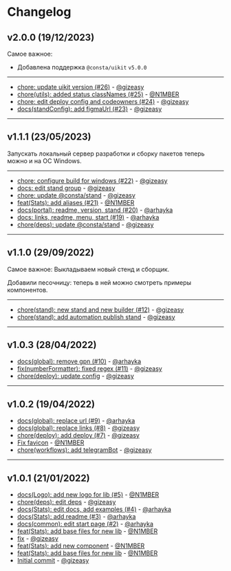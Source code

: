 # Changelog

## v2.0.0 (19/12/2023)
Самое важное:
- Добавлена поддержка `@consta/uikit` `v5.0.0`

---

- [chore: update uikit version (#26)](https://github.com/consta-design-system/stats/commit/9b646649124a9cef576a785bed55eda55c8f0506) - [@gizeasy](https://github.com/gizeasy)
- [chore(utils): added status classNames (#25)](https://github.com/consta-design-system/stats/commit/e40ffeac6c3aeed82cacf33cd1ddea74eac8da6c) - [@N1MBER](https://github.com/N1MBER)
- [chore: edit deploy config and codeowners (#24)](https://github.com/consta-design-system/stats/commit/aa9a3824e3ba5d410c835fa1a84d13dc74951c47) - [@gizeasy](https://github.com/gizeasy)
- [docs(standConfig): add figmaUrl (#23)](https://github.com/consta-design-system/stats/commit/8d7d26e6ca4c55455b988cfd153f102a79a635f1) - [@gizeasy](https://github.com/gizeasy)

--------------------

## v1.1.1 (23/05/2023)
Запускать локальный сервер разработки и сборку пакетов теперь можно и на ОС Windows.

---

- [chore: configure build for windows (#22)](https://github.com/consta-design-system/stats/commit/252572972c61b8e6a3c5aacd2c73e9f70ca36508) - [@gizeasy](https://github.com/gizeasy)
- [docs: edit stand group](https://github.com/consta-design-system/stats/commit/3fbb8880b36897f4789add9e99363f9b4b5551fc) - [@gizeasy](https://github.com/gizeasy)
- [chore: update @consta/stand](https://github.com/consta-design-system/stats/commit/5bc40b2fac189e8487a02ed9ec8e7244cef807cf) - [@gizeasy](https://github.com/gizeasy)
- [feat(Stats): add aliases (#21)](https://github.com/consta-design-system/stats/commit/a8ea72cc9de5f065989c7a064755137aa3edc241) - [@N1MBER](https://github.com/N1MBER)
- [docs(portal): readme, version, stand (#20)](https://github.com/consta-design-system/stats/commit/b901280868053300e3a33426ab9c668c30d39c4d) - [@arhayka](https://github.com/arhayka)
- [docs: links, readme, menu, start (#19)](https://github.com/consta-design-system/stats/commit/6948e405872fdfa2faddf413c884ad3a5e85df87) - [@arhayka](https://github.com/arhayka)
- [chore(deps): update @consta/stand](https://github.com/consta-design-system/stats/commit/6f234aec4fd2fb4700bb0e2f47121dd6965c2bf4) - [@gizeasy](https://github.com/gizeasy)

--------------------

## v1.1.0 (29/09/2022)
Самое важное:
Выкладываем новый стенд и сборщик.

Добавили песочницу: теперь в ней можно смотреть примеры компонентов.

---

- [chore(stand): new stand and new builder (#12)](https://github.com/consta-design-system/stats/commit/728f09e523657c68aa4ca27e9ae48456b33040a8) - [@gizeasy](https://github.com/gizeasy)
- [chore(stand): add automation publish stand](https://github.com/consta-design-system/stats/commit/0e06a88927322c74df00b9041ba83c0bd9c2df7e) - [@gizeasy](https://github.com/gizeasy)

--------------------

## v1.0.3 (28/04/2022)
- [docs(global): remove gpn (#10)](https://github.com/consta-design-system/stats/commit/805159c4629e4bbc3784c7ded3239a616c4583f3) - [@arhayka](https://github.com/arhayka)
- [fix(numberFormatter): fixed regex (#11)](https://github.com/consta-design-system/stats/commit/f56b36d04294b02905b1d1b6d9addc3ec6ed34f6) - [@gizeasy](https://github.com/gizeasy)
- [chore(deploy): update config](https://github.com/consta-design-system/stats/commit/bd8abdaefecb2e7a1bb51243362e7e66d8632489) - [@gizeasy](https://github.com/gizeasy)

--------------------

## v1.0.2 (19/04/2022)
- [docs(global): replace url (#9)](https://github.com/consta-design-system/stats/commit/7a07e0366a23b42897ff825ca8250801ce117a9b) - [@arhayka](https://github.com/arhayka)
- [docs(global): replace links (#8)](https://github.com/consta-design-system/stats/commit/42899df2c65520e83c17a71551b737e4bf8f171f) - [@gizeasy](https://github.com/gizeasy)
- [chore(deploy): add deploy (#7)](https://github.com/consta-design-system/stats/commit/8c5a8f9780b99f484a96f220ba824bcd939306f7) - [@gizeasy](https://github.com/gizeasy)
- [Fix favicon](https://github.com/consta-design-system/stats/commit/3a052e961add7100e792cce3e9130dbe43d9b336) - [@N1MBER](https://github.com/N1MBER)
- [chore(workflows): add telegramBot](https://github.com/consta-design-system/stats/commit/260df75aef0675a219c6cf97b46e47a8a587d72a) - [@gizeasy](https://github.com/gizeasy)

--------------------

## v1.0.1 (21/01/2022)
- [docs(Logo): add new logo for lib (#5)](https://github.com/consta-design-system/stats/commit/69eb913e55612e9588ea72ae227075cf9e8a5523) - [@N1MBER](https://github.com/N1MBER)
- [chore(deps): edit deps](https://github.com/consta-design-system/stats/commit/135e7696403919b7ed293fe23b2fc196aa4c12c3) - [@gizeasy](https://github.com/gizeasy)
- [docs(Stats): edit docs, add examples (#4)](https://github.com/consta-design-system/stats/commit/dde5d203aa91cb6b049038870fd29133bf6a4178) - [@arhayka](https://github.com/arhayka)
- [docs(Stats): add readme (#3)](https://github.com/consta-design-system/stats/commit/d3a0666cb1ea797cb17b955b4819bbed0120487a) - [@arhayka](https://github.com/arhayka)
- [docs(common): edit start page (#2)](https://github.com/consta-design-system/stats/commit/6c5eb57fda18b64d069ba1402841ed2239da9525) - [@arhayka](https://github.com/arhayka)
- [feat(Stats): add base files for new lib](https://github.com/consta-design-system/stats/commit/aabcf1b165c6c56e6af8c46ec74e5eddd28dd774) - [@N1MBER](https://github.com/N1MBER)
- [fix](https://github.com/consta-design-system/stats/commit/9a1ac048e622615066d8f6c52c707f26c94f58b2) - [@gizeasy](https://github.com/gizeasy)
- [feat(Stats): add new component](https://github.com/consta-design-system/stats/commit/5051457356cd21c71b29cb614a0f98c3716afd2b) - [@N1MBER](https://github.com/N1MBER)
- [feat(Stats): add base files for new lib](https://github.com/consta-design-system/stats/commit/e6d2f055e07fe69e19889668bbc7d9bd0dc5feb1) - [@N1MBER](https://github.com/N1MBER)
- [Initial commit](https://github.com/consta-design-system/stats/commit/061f831af1548a00eecbc6b1229ac6e0d183cc2b) - [@gizeasy](https://github.com/gizeasy)
